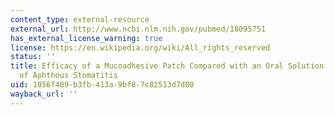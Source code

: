 ```yaml
---
content_type: external-resource
external_url: http://www.ncbi.nlm.nih.gov/pubmed/18095751
has_external_license_warning: true
license: https://en.wikipedia.org/wiki/All_rights_reserved
status: ''
title: Efficacy of a Mucoadhesive Patch Compared with an Oral Solution for Treatment
  of Aphthous Stomatitis
uid: 1056f489-b3fb-413a-9bf8-7c82513d7d00
wayback_url: ''
---
```

